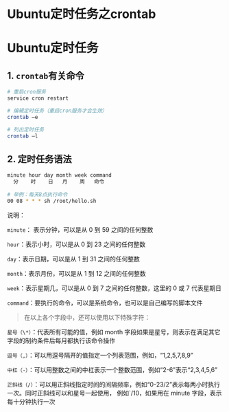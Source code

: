 # Ubuntu定时任务之crontab


# Ubuntu定时任务

## 1. `crontab`有关命令

```bash
# 重启cron服务
service cron restart

# 编辑定时任务（重启cron服务才会生效）
crontab –e

# 列出定时任务
crontab –l
```

## 2. 定时任务语法

```bash
minute hour day month week command
  分    时    日   月    周   命令
  
# 举例：每天8点执行命令
00 08 * * * sh /root/hello.sh
```

说明：

`minute`： 表示分钟，可以是从 0 到 59 之间的任何整数

`hour`：表示小时，可以是从 0 到 23 之间的任何整数

`day`：表示日期，可以是从 1 到 31 之间的任何整数

`month`：表示月份，可以是从 1 到 12 之间的任何整数

`week`：表示星期几，可以是从 0 到 7 之间的任何整数，这里的 0 或 7 代表星期日

`command`：要执行的命令，可以是系统命令，也可以是自己编写的脚本文件

> 在以上各个字段中，还可以使用以下特殊字符：

`星号（\*）`：代表所有可能的值，例如 month 字段如果是星号，则表示在满足其它字段的制约条件后每月都执行该命令操作

`逗号（,）`：可以用逗号隔开的值指定一个列表范围，例如，“1,2,5,7,8,9”

`中杠（-）`：可以用整数之间的中杠表示一个整数范围，例如“2-6”表示“2,3,4,5,6”

`正斜线（/）`：可以用正斜线指定时间的间隔频率，例如“0-23/2”表示每两小时执行一次。同时正斜线可以和星号一起使用， 例如`/10，如果用在 minute 字段，表示每十分钟执行一次
